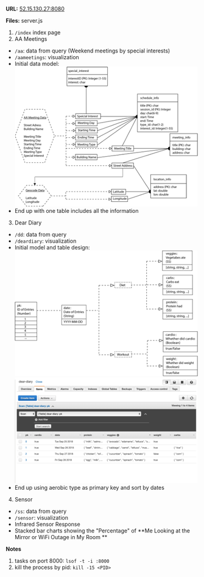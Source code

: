 **URL:** [52.15.130.27:8080](52.15.130.27:8080)

**Files:** server.js
1. `/index` index page
2. AA Meetings
  * `/aa`: data from query (Weekend meetings by special interests)
  * `/aameetings`: visualization
  * Initial data model:
  ![](https://github.com/azuic/data-structures/blob/master/week6/datamodel.png)
  * End up with one table includes all the information

3. Dear Diary
  * `/dd`: data from query
  * `/deardiary`: visualization
  * Initial model and table design:
  ![](https://github.com/azuic/data-structures/blob/master/week7/mydiary-datamodel.png)
  ![](https://github.com/azuic/data-structures/blob/master/week7/dear-diary.png)
  * End up using aerobic type as primary key and sort by dates

4. Sensor
  * `/ss`: data from query
  * `/sensor`: visualization
  * Infrared Sensor Response
  * Stacked bar charts showing the "Percentage" of **Me Looking at the Mirror or WiFi Outage in My Room **

**Notes**
1. tasks on port 8000: `lsof -t -i :8000`
2. kill the process by pid: `kill -15 <PID>`
